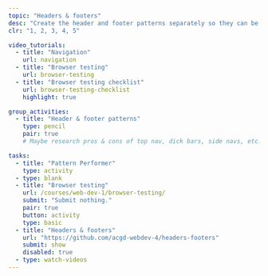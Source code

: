 ```yaml
---
topic: "Headers & footers"
desc: "Create the header and footer patterns separately so they can be tested and reused."
clr: "1, 2, 3, 4, 5"

video_tutorials:
  - title: "Navigation"
    url: navigation
  - title: "Browser testing"
    url: browser-testing
  - title: "Browser testing checklist"
    url: browser-testing-checklist
    highlight: true

group_activities:
  - title: "Header & footer patterns"
    type: pencil
    pair: true
    # Maybe research pros & cons of top nav, dick bars, side navs, etc.

tasks:
  - title: "Pattern Performer"
    type: activity
  - type: blank
  - title: "Browser testing"
    url: /courses/web-dev-1/browser-testing/
    submit: "Submit nothing."
    pair: true
    button: activity
    type: basic
  - title: "Headers & footers"
    url: "https://github.com/acgd-webdev-4/headers-footers"
    submit: show
    disabled: true
  - type: watch-videos
---
```

